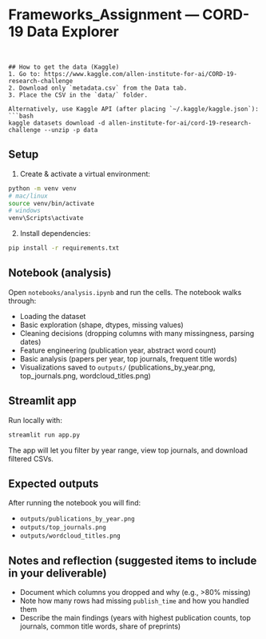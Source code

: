 # Frameworks_Assignment — CORD-19 Data Explorer
```


## How to get the data (Kaggle)
1. Go to: https://www.kaggle.com/allen-institute-for-ai/CORD-19-research-challenge
2. Download only `metadata.csv` from the Data tab.
3. Place the CSV in the `data/` folder.

Alternatively, use Kaggle API (after placing `~/.kaggle/kaggle.json`):
```bash
kaggle datasets download -d allen-institute-for-ai/cord-19-research-challenge --unzip -p data
```
## Setup
1. Create & activate a virtual environment:
```bash
python -m venv venv
# mac/linux
source venv/bin/activate
# windows
venv\Scripts\activate
```
2. Install dependencies:
```bash
pip install -r requirements.txt
```
## Notebook (analysis)
Open `notebooks/analysis.ipynb` and run the cells. The notebook walks through:
- Loading the dataset
- Basic exploration (shape, dtypes, missing values)
- Cleaning decisions (dropping columns with many missingness, parsing dates)
- Feature engineering (publication year, abstract word count)
- Basic analysis (papers per year, top journals, frequent title words)
- Visualizations saved to `outputs/` (publications_by_year.png, top_journals.png, wordcloud_titles.png)
## Streamlit app
Run locally with:
```bash
streamlit run app.py
```
The app will let you filter by year range, view top journals, and download filtered CSVs.
## Expected outputs
After running the notebook you will find:
- `outputs/publications_by_year.png`
- `outputs/top_journals.png`
- `outputs/wordcloud_titles.png`
## Notes and reflection (suggested items to include in your deliverable)
- Document which columns you dropped and why (e.g., >80% missing)
- Note how many rows had missing `publish_time` and how you handled them
- Describe the main findings (years with highest publication counts, top journals, common title words, share of preprints)